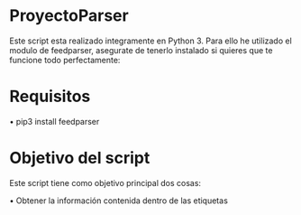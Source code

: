 # ProyectoParser

Este script esta realizado integramente en Python 3. Para ello he utilizado el modulo de feedparser, asegurate de tenerlo instalado si quieres que te funcione todo perfectamente:

# Requisitos

• pip3 install feedparser

# Objetivo del script

Este script tiene como objetivo principal dos cosas:

   • Obtener la información contenida dentro de las etiquetas <title>, mediante una lista de palabras (Ej, si la lista contiene la palabra "sevilla", te recopilará todas las etiquetas que contengan en su interior la palabra "Sevilla").
  
   • Además, si lo ejecutamos varias veces, este script es capaz de detectar información nueva con respecto a la que ya había almacenada en el fichero_datos.txt. Por lo que solo recogerá noticias nuevas o que no estaban almacenadas ya en dicho fichero (es perfecto para recopilar información reciente)

# Como ejecutar el script

• Pasos a realizar: 

    touch fichero_datos.txt #(solo es necesario crearlo 1 vez, en posteriores ejecuciones lo usa como referencia para saber si hay novedades)
  
    python3 proyecto.py
    
    cat fichero_datos.txt

# Como modificar los enlaces o el nombre del archivo

• Enlaces: linea 26

    rss = 'https://e00-marca.uecdn.es/rss/futbol/sevilla.xml'

• Nombre Archivo: linea 7 && 39

    f = open('fichero_datos.txt', 'r')
  
    with open('fichero_datos.txt', 'a') as f:


Si hay algun error notificarlo por favor, un saludo.
